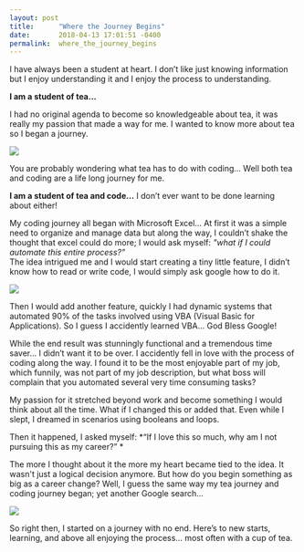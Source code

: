 ```yaml
---
layout: post
title:      "Where the Journey Begins"
date:       2018-04-13 17:01:51 -0400
permalink:  where_the_journey_begins
---
```


I have always been a student at heart. I don’t like just knowing information but I enjoy understanding it and I enjoy the process to understanding. 

**I am a student of tea…**

I had no original agenda to become so knowledgeable about tea, it was really my passion that made a way for me. I wanted to know more about tea so I began a journey.

![](https://drive.google.com/open?id=1XBu8tKVv7jPIRH0Yi6efXqlK8nNLPyRN)

You are probably wondering what tea has to do with coding…  Well both tea and coding are a life long journey for me.

**I am a student of tea and code…**
I don’t ever want to be done learning about either!

My coding journey all began with Microsoft Excel… At first it was a simple need to organize and manage data but along the way, I couldn’t shake the thought that excel could do more; I would ask myself: 
*"what if I could automate this entire process?"*  
The idea intrigued me and I would start creating a tiny little feature, I didn’t know how to read or write code, I would simply ask google how to do it. 

![](https://drive.google.com/open?id=1kyvx8wZTmtEm-wrYe9uNpuRSNzNxgyhr)
 
Then I would add another feature, quickly I had dynamic systems that automated 90% of the tasks involved using VBA (Visual Basic for Applications). So I guess I accidently learned VBA… God Bless Google! 

While the end result was stunningly functional and a tremendous time saver… I didn’t want it to be over. I accidently fell in love with the process of coding along the way. I found it to be the most enjoyable part of my job, which funnily, was not part of my job description, but what boss will complain that you automated several very time consuming tasks?

My passion for it stretched beyond work and become something I would think about all the time. What if I changed this or added that. Even while I slept, I dreamed in scenarios using booleans and loops. 

Then it happened, I asked myself: 
*“If I love this so much, why am I not pursuing this as my career?” *

The more I thought about it the more my heart became tied to the idea. It wasn't just a logical decision anymore.  But how do you begin something as  big as a career change? Well, I guess the same way my tea journey and coding journey began; yet another Google search…

![](https://drive.google.com/open?id=1YcxSfyI_mUkVR35Yyovcmtv_Zm7JWbSU)
 
So right then, I started on a journey with no end. 
Here’s to new starts, learning, and above all enjoying the process… most often with a cup of tea.

